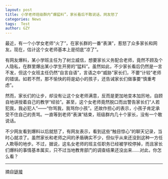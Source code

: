 ```yaml
---
layout: post
title: 小学老师班级群内“爆猛料”，家长看后不敢说话，网友怒了
categories: News
tags:  Test
author: GZY
---
```


最近，有一个小学女老师“火了”，在家长群的一番“表演”，惹怒了众多家长和网友。现在，估计这个女老师基本上是彻底“凉了”。

有网友爆料，某小学班主任为了树立威信，想要家长义务配合老师，竟然不顾及个人隐私，在群里爆出某小学生开房的“猛料”。虽然如此，不少家长看后仍然是一言不发，但这个女班主任仍然“自言自语”，言语之中“威胁”家长们，不要“计较”老师的错误。如若不然，那不愉快的将是幼小的孩子，还告诫家长们做事要“慎重考虑”。

然而，家长们的让步，却没有让这个女老师满意，反而是更加地变本加厉地，自顾自地讲授着自己的教学“经验”。甚至，这个女老师竟然脱口而出警告家长们“人若犯我，我必犯人”――“你骂我，我骂你小孩”。还故作担心的表示，小孩子肯定承受不住自己的责骂。一直等到老师“表演”结束，班级群内几十个家长，没有一个敢说话。

不少网友看到爆料以后就怒了，有网友表示，看到这些“触目惊心”的聊天记录，当时心就凉了。虽然家长和老师之间的矛盾确实不少，但似乎从来还没到这种一方任人欺辱的地步。不过，据说，这名女老师的班主任职务已经被学校停掉，而且家长们爆料的事情基本属实，只不过当地教育部门的调查结果还没出来……对此，你怎么看？

*****

摘自[链接](http://new.qq.com/omn/20190130/20190130A1BXE2.html)